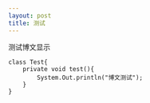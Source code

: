 ```yaml
---
layout: post
title: 测试
---
```

测试博文显示

    class Test{
		private void test(){
			System.Out.println("博文测试");
		}
	}